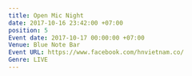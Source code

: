 ```yaml
---
title: Open Mic Night
date: 2017-10-16 23:42:00 +07:00
position: 5
Event date: 2017-10-17 00:00:00 +07:00
Venue: Blue Note Bar
Event URL: https://www.facebook.com/hnvietnam.co/
Genre: LIVE
---
```


